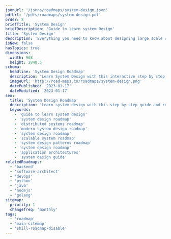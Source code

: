 ```yaml
---
jsonUrl: '/jsons/roadmaps/system-design.json'
pdfUrl: '/pdfs/roadmaps/system-design.pdf'
order: 8
briefTitle: 'System Design'
briefDescription: 'Guide to learn system Design'
title: 'System Design'
description: 'Everything you need to know about designing large scale systems.'
isNew: false
hasTopics: true
dimensions:
  width: 968
  height: 2848.5
schema:
  headline: 'System Design Roadmap'
  description: 'Learn System Design with this interactive step by step guide in 2023. We also have resources and short descriptions attached to the roadmap items so you can get everything you want to learn in one place.'
  imageUrl: 'http://road-maps.cn/roadmaps/system-design.png'
  datePublished: '2023-01-17'
  dateModified: '2023-01-17'
seo:
  title: 'System Design Roadmap'
  description: 'Learn system design with this step by step guide and resources.'
  keywords:
    - 'guide to learn system design'
    - 'system design roadmap'
    - 'distributed systems roadmap'
    - 'modern system design roadmap'
    - 'system design roadmap'
    - 'scalable system roadmap'
    - 'system design patterns roadmap'
    - 'system design roadmap'
    - 'application architectures'
    - 'system design guide'
relatedRoadmaps:
  - 'backend'
  - 'software-architect'
  - 'devops'
  - 'python'
  - 'java'
  - 'nodejs'
  - 'golang'
sitemap:
  priority: 1
  changefreq: 'monthly'
tags:
  - 'roadmap'
  - 'main-sitemap'
  - 'skill-roadmap-disable'
---
```

